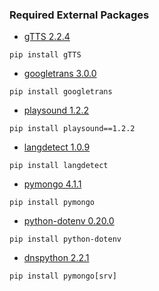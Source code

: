 ### Required External Packages

- [gTTS 2.2.4](https://duckduckgo.comhttps://pypi.org/project/gTTS/)
<pre><code>pip install gTTS</code></pre>

- [googletrans 3.0.0](https://pypi.org/project/googletrans/)
<pre><code>pip install googletrans</code></pre>

- [playsound 1.2.2](https://pypi.org/project/playsound/)
<pre><code>pip install playsound==1.2.2</code></pre>

- [langdetect 1.0.9](https://pypi.org/project/playsound/)
<pre><code>pip install langdetect</code></pre>

- [pymongo 4.1.1](https://pypi.org/project/pymongo/)
<pre><code>pip install pymongo</code></pre>

- [python-dotenv 0.20.0](https://pypi.org/project/python-dotenv/)
<pre><code>pip install python-dotenv</code></pre>

- [dnspython 2.2.1](https://pypi.org/project/dnspython/)
<pre><code>pip install pymongo[srv]</code></pre>
